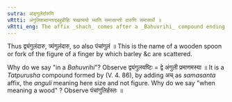 ```yaml
---
sutra: अङ्गुलेर्दारुणि
vRtti: अंगुलिशब्दान्ताद्बहुव्रीहिः षच्प्रत्ययो भवति समासान्तो दारुणि समासार्थे ॥
vRtti_eng: The affix _shach_ comes after a _Bahuvrihi_ compound ending in the word _anguli_, when the compound means \"a piece of wood\".
---
```

Thus द्व्यंगुलंदारु, त्र्यंगुलंदारु, so also पंचांगुलं ॥ This is the name of a wooden spoon or fork of the figure of a finger by which barley &c are scattered.

Why do we say "in a _Bahuvrihi_"? Observe द्व्यंगुलयष्टिः = द्वे अंगुली प्रमाणमस्या ॥ It is a _Tatpurusha_ compound formed by (V. 4. 86), by adding अच् as _samasanta_ affix, the _anguli_ meaning here size and not figure. Why do we say "when meaning a wood" ? Observe पंचांगुलिर्हस्तः ॥
